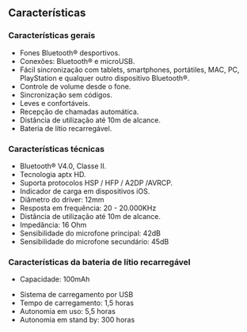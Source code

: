 ## Características

### Características gerais

* Fones Bluetooth® desportivos.
* Conexões: Bluetooth® e microUSB.
* Fácil sincronização com tablets, smartphones, portátiles, MAC, PC, PlayStation e qualquer outro dispositivo Bluetooth®.
* Controle de volume desde o fone.
* Sincronização sem códigos.
* Leves e confortáveis.
* Recepção de chamadas automática. 
* Distância de utilização até 10m de alcance.
* Bateria de lítio recarregável.

### Características técnicas

* Bluetooth® V4.0, Classe II.
* Tecnologia aptx HD.
* Suporta protocolos HSP / HFP / A2DP /AVRCP.
* Indicador de carga em dispositivos iOS.
* Diâmetro do driver: 12mm
* Resposta em frequência:  20 - 20.000KHz
* Distância de utilização até 10m de alcance.
* Impedância: 16 Ohm
* Sensibilidade do microfone principal: 42dB
*	Sensibilidade do microfone secundário: 45dB

### Características da bateria de lítio recarregável

* Capacidade: 100mAh
- Sistema de carregamento por USB
- Tempo de carregamento: 1,5 horas
- Autonomia em uso: 5,5 horas
- Autonomia em stand by: 300 horas
